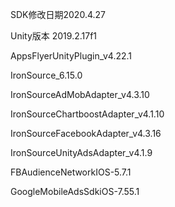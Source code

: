 SDK修改日期2020.4.27

Unity版本 2019.2.17f1

AppsFlyerUnityPlugin_v4.22.1

IronSource_6.15.0

IronSourceAdMobAdapter_v4.3.10

IronSourceChartboostAdapter_v4.1.10

IronSourceFacebookAdapter_v4.3.16

IronSourceUnityAdsAdapter_v4.1.9

FBAudienceNetworkIOS-5.7.1

GoogleMobileAdsSdkiOS-7.55.1
